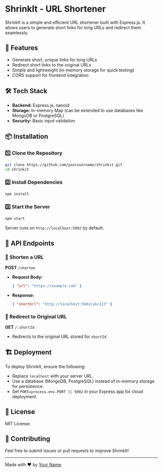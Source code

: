 
# ShrinkIt - URL Shortener

ShrinkIt is a simple and efficient URL shortener built with Express.js. It allows users to generate short links for long URLs and redirect them seamlessly.

## 🚀 Features
- Generate short, unique links for long URLs
- Redirect short links to the original URLs
- Simple and lightweight (in-memory storage for quick testing)
- CORS support for frontend integration

## 🛠️ Tech Stack
- **Backend:** Express.js, nanoid
- **Storage:** In-memory Map (can be extended to use databases like MongoDB or PostgreSQL)
- **Security:** Basic input validation

## 📦 Installation

### 1️⃣ Clone the Repository
```sh
git clone https://github.com/yourusername/shrinkit.git
cd shrinkit
```

### 2️⃣ Install Dependencies
```sh
npm install
```

### 3️⃣ Start the Server
```sh
npm start
```
Server runs on `http://localhost:5002` by default.

## 🔗 API Endpoints

### 📌 Shorten a URL
**POST** `/shorten`
- **Request Body:**
  ```json
  { "url": "https://example.com" }
  ```
- **Response:**
  ```json
  { "shortUrl": "http://localhost:5002/abc123" }
  ```

### 🔄 Redirect to Original URL
**GET** `/:shortId`
- Redirects to the original URL stored for `shortId`.

## 🏗️ Deployment
To deploy ShrinkIt, ensure the following:
- Replace `localhost` with your server URL.
- Use a database (MongoDB, PostgreSQL) instead of in-memory storage for persistence.
- Set `PORT=process.env.PORT || 5002` in your Express app for cloud deployment.

## 📜 License
MIT License.

## 🤝 Contributing
Feel free to submit issues or pull requests to improve ShrinkIt!

---
Made with ❤️ by [Your Name](https://github.com/yourusername).

